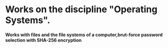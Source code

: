 # Works on the discipline "Operating Systems".
#### Works with files and the file systems of a computer,brut-force password selection with SHA-256 encryption
